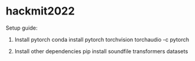 # hackmit2022

Setup guide:

1. Install pytorch
conda install pytorch torchvision torchaudio -c pytorch

2. Install other dependencies
pip install soundfile transformers datasets
